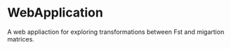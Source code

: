 # WebApplication
A web appliaction for exploring transformations between Fst and migartion matrices.
